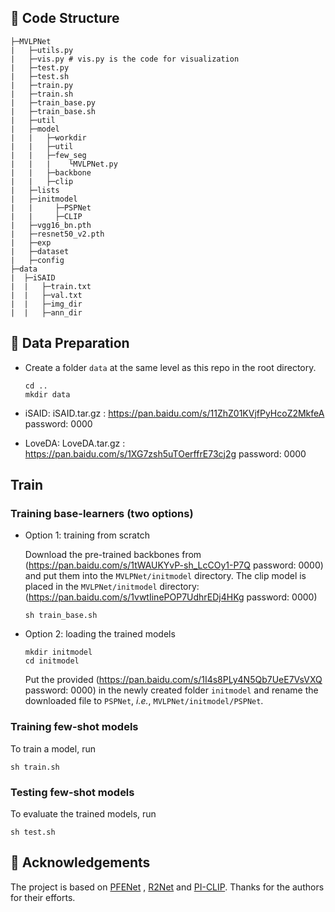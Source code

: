 
## 🌳 Code Structure

```
├─MVLPNet
|   ├─utils.py
|   ├─vis.py # vis.py is the code for visualization
|   ├─test.py
|   ├─test.sh
|   ├─train.py
|   ├─train.sh
|   ├─train_base.py
|   ├─train_base.sh
|   ├─util
|   ├─model
|   |   ├─workdir
|   |   ├─util
|   |   ├─few_seg
|   |   |    └MVLPNet.py
|   |   ├─backbone
|   |   ├─clip
|   ├─lists
|   ├─initmodel
|   |     ├─PSPNet
|   |     ├─CLIP
|   ├─vgg16_bn.pth
|   ├─resnet50_v2.pth
|   ├─exp
|   ├─dataset
|   ├─config
├─data
|  ├─iSAID
|  |   ├─train.txt
|  |   ├─val.txt
|  |   ├─img_dir
|  |   ├─ann_dir
```

## 📝 Data Preparation

- Create a folder `data` at the same level as this repo in the root directory.

  ```
  cd ..
  mkdir data
  ```
- iSAID:
iSAID.tar.gz : https://pan.baidu.com/s/11ZhZ01KVjfPyHcoZ2MkfeA password: 0000 

- LoveDA:
LoveDA.tar.gz : https://pan.baidu.com/s/1XG7zsh5uTOerffrE73cj2g password: 0000 

## Train

### Training base-learners (two options)

- Option 1: training from scratch

  Download the pre-trained backbones from (https://pan.baidu.com/s/1tWAUKYvP-sh_LcCOy1-P7Q password: 0000) and put them into the `MVLPNet/initmodel` directory.
  The clip model is placed in the `MVLPNet/initmodel` directory: (https://pan.baidu.com/s/1vwtIinePOP7UdhrEDj4HKg password: 0000)
  ```
  sh train_base.sh
  ```
- Option 2: loading the trained models
  
  ```
  mkdir initmodel
  cd initmodel
  ```
  
  Put the provided (https://pan.baidu.com/s/1I4s8PLy4N5Qb7UeE7VsVXQ password: 0000) in the newly created folder `initmodel` and rename the downloaded file to `PSPNet`, *i.e.*, `MVLPNet/initmodel/PSPNet`.

### Training few-shot models

To train a model, run

```
sh train.sh
```

### Testing few-shot models

To evaluate the trained models, run

```
sh test.sh
```


## 👏 Acknowledgements
The project is based on [PFENet](https://github.com/dvlab-research/PFENet) , [R2Net](https://github.com/chunbolang/R2Net) and [PI-CLIP](https://github.com/vangjin/PI-CLIP). Thanks for the authors for their efforts.

